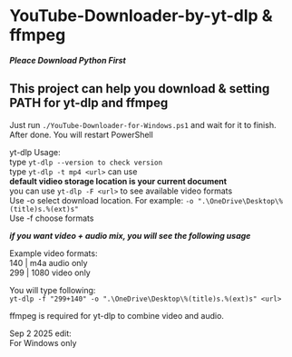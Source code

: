 # YouTube-Downloader-by-yt-dlp & ffmpeg
***Pleace Download Python First***

## This project can help you download & setting PATH for yt-dlp and ffmpeg
Just run `./YouTube-Downloader-for-Windows.ps1` and wait for it to finish.   
After done. You will restart PowerShell

yt-dlp Usage:  
type ```yt-dlp --version to check version```  
type ```yt-dlp -t mp4 <url>``` can use  
**default vidieo storage location is your current document**  
you can use ```yt-dlp -F <url>``` to see available video formats  
Use -o select download location. For example: ```-o ".\OneDrive\Desktop\%(title)s.%(ext)s"```  
Use -f choose formats

***if you want video + audio mix, you will see the following usage***

Example video formats:  
140 | m4a audio only  
299 | 1080 video only

You will type following:  
```yt-dlp -f "299+140" -o ".\OneDrive\Desktop\%(title)s.%(ext)s" <url>```

ffmpeg is required for yt-dlp to combine video and audio.  

Sep 2 2025 edit:  
For Windows only